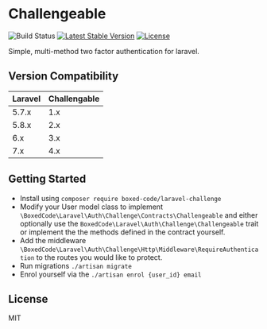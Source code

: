 # Challengeable
![Build Status](https://travis-ci.com/boxed-code/laravel-challenge.svg?branch=master)
[![Latest Stable Version](https://poser.pugx.org/boxed-code/laravel-challenge/v/stable)](https://packagist.org/packages/boxed-code/laravel-challenge)
[![License](https://poser.pugx.org/boxed-code/laravel-challenge/license)](https://packagist.org/packages/boxed-code/laravel-challenge)

Simple, multi-method two factor authentication for laravel.

## Version Compatibility

 Laravel  | Challengable
:---------|:----------
 5.7.x    | 1.x
 5.8.x    | 2.x
 6.x      | 3.x
 7.x      | 4.x

## Getting Started
- Install using `composer require boxed-code/laravel-challenge`
- Modify your User model class to implement `\BoxedCode\Laravel\Auth\Challenge\Contracts\Challengeable` and either optionally use the `BoxedCode\Laravel\Auth\Challenge\Challengeable` trait or implement the the methods defined in the contract yourself.
- Add the middleware `\BoxedCode\Laravel\Auth\Challenge\Http\Middleware\RequireAuthentication` to the routes you would like to protect.
- Run migrations `./artisan migrate`
- Enrol yourself via the `./artisan enrol {user_id} email`

## License
MIT